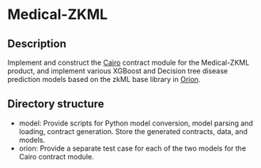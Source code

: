# Medical-ZKML


## Description
Implement and construct the [Cairo](https://github.com/starkware-libs/cairo) contract module for the Medical-ZKML product, and implement various XGBoost and Decision tree disease prediction models based on the zkML base library in [Orion](https://github.com/gizatechxyz/orion).

## Directory structure
- model: Provide scripts for Python model conversion, model parsing and loading, contract generation. Store the generated contracts, data, and models.
- orion: Provide a separate test case for each of the two models for the Cairo contract module.
